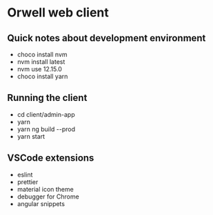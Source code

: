 # Orwell web client

## Quick notes about development environment

- choco install nvm
- nvm install latest
- nvm use 12.15.0
- choco install yarn

## Running the client

- cd client/admin-app
- yarn
- yarn ng build --prod
- yarn start

## VSCode extensions

- eslint
- prettier
- material icon theme
- debugger for Chrome
- angular snippets
